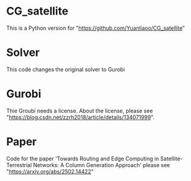 # CG_satellite
This is a Python version for "https://github.com/Yuanliaoo/CG_satellite"

# Solver
This code changes the original solver to Gurobi

# Gurobi
Thie Groubi needs a license. About the license, please see "https://blog.csdn.net/zzrh2018/article/details/134071999".

# Paper
Code for the paper 'Towards Routing and Edge Computing in Satellite-Terrestrial Networks: A Column Generation Approach' 
please see "https://arxiv.org/abs/2502.14422"
